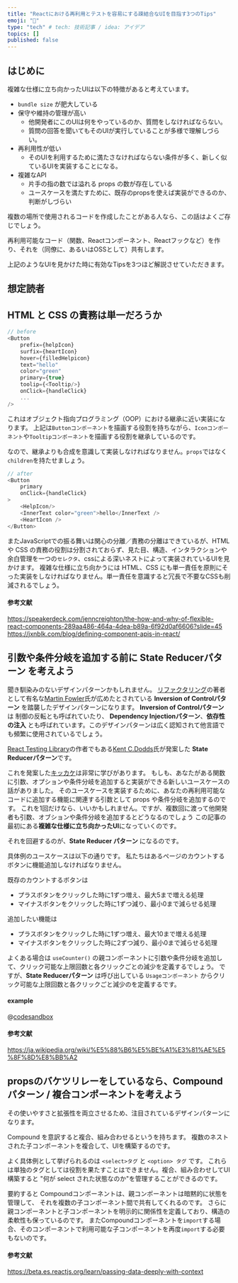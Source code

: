 ```yaml
---
title: "Reactにおける再利用とテストを容易にする疎結合なUIを目指す3つのTips"
emoji: "🐷"
type: "tech" # tech: 技術記事 / idea: アイデア
topics: []
published: false
---
```

## はじめに

複雑な仕様に立ち向かったUIは以下の特徴があると考えています。

- `bundle size` が肥大している
- 保守や維持の管理が高い
  - 他開発者にこのUIは何をやっているのか、質問をしなければならない。
  - 質問の回答を聞いてもそのUIが実行していることが多様で理解しづらい。
- 再利用性が低い
  - そのUIを利用するために満たさなければならない条件が多く、新しく似ているUIを実装することになる。
- 複雑なAPI
  - 片手の指の数では溢れる props の数が存在している
  - ユースケースを満たすために、既存のpropsを使えば実装ができるのか、判断がしづらい

複数の場所で使用されるコードを作成したことがある人なら、この話はよくご存じでしょう。

再利用可能なコード（関数、Reactコンポーネント、Reactフックなど）を作り、それを（同僚に、あるいはOSSとして）共有します。

上記のようなUIを見かけた時に有効なTipsを3つほど解説させていただきます。

## 想定読者

## HTML と CSS の責務は単一だろうか 

```typescript jsx
// before
<Button
    prefix={helpIcon}
    surfix={heartIcon} 
    hover={filledHelpicon}
    text="hello" 
    color="green" 
    primary={true}
    toolip={<Tooltip/>}
    onClick={handleClick}
    ...
/>
```
これはオブジェクト指向プログラミング（OOP）における継承に近い実装になります。
上記は`Buttonコンポーネント`を描画する役割を持ちながら、`Iconコンポーネント`や`Tooltipコンポーネント`を描画する役割を継承しているのです。

なので、継承よりも合成を意識して実装しなければなりません。`props`ではなく`children`を持たせましょう。

```typescript jsx
// after 
<Button 
    primary
    onClick={handleClick}
>
    <HelpIcon/>
    <InnerText color="green">hello</InnerText />
    <HeartIcon />
</Button>
```

またJavaScriptでの振る舞いは関心の分離／責務の分離はできているが、HTML や CSS の責務の役割は分割されておらず、見た目、構造、インタラクションや余白管理を一つの`セレクタ`、cssによる深いネストによって実装されているUIを見かけます。
複雑な仕様に立ち向かうには HTML、CSS にも単一責任を原則にそった実装をしなければなりません。単一責任を意識すると冗長で不要なCSSも削減されるでしょう。


#### 参考文献
https://speakerdeck.com/jenncreighton/the-how-and-why-of-flexible-react-components-289aa486-464a-4dea-b89a-6f92d0af6606?slide=45
https://jxnblk.com/blog/defining-component-apis-in-react/

## 引数や条件分岐を追加する前に State Reducerパターン を考えよう

聞き馴染みのないデザインパターンかもしれません。
[リファクタリング](https://refactoring.com/)の著者として有名な[Martin Fowler](https://ja.wikipedia.org/wiki/%E3%83%9E%E3%83%BC%E3%83%86%E3%82%A3%E3%83%B3%E3%83%BB%E3%83%95%E3%82%A1%E3%82%A6%E3%83%A9%E3%83%BC)氏が広めたとされている **Inversion of Controlパターン** を踏襲したデザインパターンになります。 **Inversion of Controlパターン** は 制御の反転とも呼ばれていたり、
**Dependency Injectionパターン**、**依存性の注入** とも呼ばれています。このデザインパターンは広く認知されて他言語でも頻繁に使用されているでしょう。

[React Testing Library](https://testing-library.com/docs/react-testing-library/intro/)の作者でもある[Kent C.Dodds](https://github.com/kentcdodds)氏が発案した **State Reducerパターン**です。

これを発案した[キッカケ](https://github.com/downshift-js/downshift/pull/320)は非常に学びがあります。
もしも、あなたがある関数に引数、オプションや条件分岐を追加すると実装ができる新しいユースケースの話がありました。
そのユースケースを実装するために、あなたの再利用可能なコードに追加する機能に関連する引数として props や条件分岐を追加するのです。
これを1回だけなら、いいかもしれません。ですが、複数回に渡って他開発者も引数、オブションや条件分岐を追加するとどうなるのでしょう
この記事の最初にある**複雑な仕様に立ち向かったUI**になっていくのです。

それを回避するのが、**State Reducer パターン** になるのです。

具体例のユースケースは以下の通りです。
私たちはあるページのカウントするボタンに機能追加しなければなりません。

既存のカウントするボタンは
- プラスボタンをクリックした時に1ずつ増え、最大5まで増える処理
- マイナスボタンをクリックした時に1ずつ減り、最小0まで減らせる処理

追加したい機能は
- プラスボタンをクリックした時に1ずつ増え、最大10まで増える処理
- マイナスボタンをクリックした時に2ずつ減り、最小0まで減らせる処理

よくある場合は `useCounter()` の親コンポーネントに引数や条件分岐を追加して、クリック可能な上限回数と各クリックごとの減少を定義するでしょう。
ですが、**State Reducerパターン** は呼び出している `Usageコンポーネント` からクリック可能な上限回数と各クリックごと減少のを定義するです。

#### example
@[codesandbox](https://codesandbox.io/embed/twilight-forest-4xijnh?fontsize=14&hidenavigation=1&theme=dark)

#### 参考文献
https://ja.wikipedia.org/wiki/%E5%88%B6%E5%BE%A1%E3%81%AE%E5%8F%8D%E8%BB%A2

## propsのバケツリレーをしているなら、Compoundパターン / 複合コンポーネントを考えよう 
その使いやすさと拡張性を両立させるため、注目されているデザインパターンになります。

Compound を意訳すると複合、組み合わせるというを持ちます。
複数のネストされた子コンポーネントを複合して、UIを構築するのです。

よく具体例として挙げられるのは `<select>タグ` と `<option> タグ` です。
これらは単独のタグとしては役割を果たすことはできません。複合、組み合わせしてUI構築すると "何が select された状態なのか"を管理することができるのです。

要約すると Compoundコンポーネントは、親コンポーネントは暗黙的に状態を管理して、 それを複数の子コンポーネント間で共有してくれるのです。
さらに親コンポーネントと子コンポーネントを明示的に関係性を定義しており、構造の柔軟性も保っているのです。
またCompoundコンポーネントを`import`する場合、そのコンポーネントで利用可能な子コンポーネントを再度`import`する必要もないのです。

#### 参考文献
https://beta.es.reactjs.org/learn/passing-data-deeply-with-context